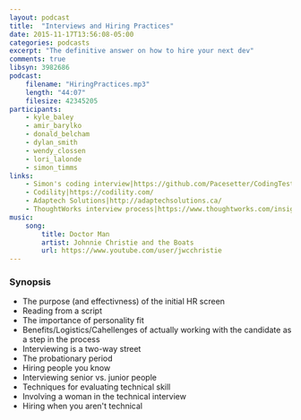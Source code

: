 ```yaml
---
layout: podcast
title:  "Interviews and Hiring Practices"
date: 2015-11-17T13:56:08-05:00
categories: podcasts
excerpt: "The definitive answer on how to hire your next dev"
comments: true
libsyn: 3982686
podcast: 
    filename: "HiringPractices.mp3"
    length: "44:07"
    filesize: 42345205
participants: 
    - kyle_baley
    - amir_barylko
    - donald_belcham
    - dylan_smith
    - wendy_clossen
    - lori_lalonde
    - simon_timms
links:
    - Simon's coding interview|https://github.com/Pacesetter/CodingTest
    - Codility|https://codility.com/
    - Adaptech Solutions|http://adaptechsolutions.ca/
    - ThoughtWorks interview process|https://www.thoughtworks.com/insights/blog/most-difficult-it-interview-ive-ever-loved
music:
    song:
        title: Doctor Man
        artist: Johnnie Christie and the Boats
        url: https://www.youtube.com/user/jwcchristie
---
```


### Synopsis

* The purpose (and effectivness) of the initial HR screen
* Reading from a script
* The importance of personality fit
* Benefits/Logistics/Cahellenges of actually working with the candidate as a step in the process 
* Interviewing is a two-way street
* The probationary period
* Hiring people you know
* Interviewing senior vs. junior people
* Techniques for evaluating technical skill
* Involving a woman in the technical interview
* Hiring when you aren't technical


